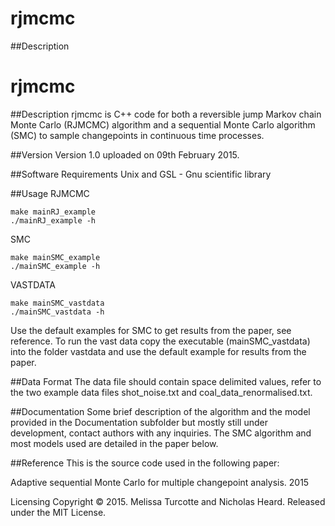 # rjmcmc

##Description
# rjmcmc

##Description
rjmcmc is C++ code for both a reversible jump Markov chain Monte Carlo (RJMCMC) algorithm and a sequential Monte Carlo algorithm (SMC) to sample changepoints in continuous time processes. 

##Version
Version 1.0 uploaded on 09th February 2015.

##Software Requirements
Unix and GSL - Gnu scientific library

##Usage
RJMCMC
```
make mainRJ_example
./mainRJ_example -h
```

SMC
```
make mainSMC_example
./mainSMC_example -h
```

VASTDATA 
```
make mainSMC_vastdata
./mainSMC_vastdata -h
```
Use the default examples for SMC to get results from the paper, see reference. To run the vast data copy the executable (mainSMC_vastdata) into the folder vastdata and use the default example for results from the paper.

##Data Format
The data file should contain space delimited values, refer to the two example data files shot_noise.txt and coal_data_renormalised.txt.

##Documentation
Some brief description of the algorithm and the model provided in the Documentation subfolder but mostly still under development, contact authors with any inquiries. The SMC algorithm and most models used are detailed in the paper below.  

##Reference
This is the source code used in the following paper:

Adaptive sequential Monte Carlo for multiple changepoint analysis. 2015 
<!-- Turcotte, M. J. M and Heard, N. A. Adaptive sequential Monte Carlo for multiple changepoint analysis. 2015 -->

Licensing
Copyright &copy;  2015. Melissa Turcotte and Nicholas Heard. Released under the MIT License. 
